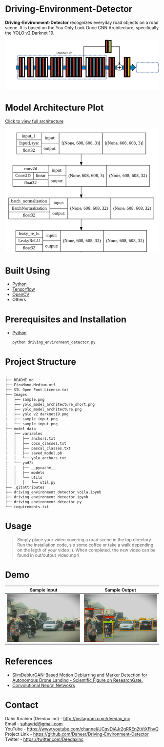 # Driving-Environment-Detector

**Driving-Environment-Detector** recognizes everyday road objects on a road scene. It is based on the You Only Look Once CNN Architecture, specifically the YOLO v2 Darknet 19. 

![Yolo v2 Darknet 19](images/yolo_v2_darknet19.png "Yolo v2 Darknet 19")

# Model Architecture Plot

[Click to view full architecture](images/yolo_model_architecture.png)

![Yolo Driving Environment Model Architecture](images/yolo_model_architecture_short.png "Yolo Driving Environment Model Architecture")

# Built Using

- [Python](https://www.python.org)
- [Tensorflow](https://www.tensorflow.org)
- [OpenCV](https://opencv.org/)
- Others

# Prerequisites and Installation

<ul>
    <div> <li> <a href = 'https://www.python.org'> Python </a> </li>
        
    python driving_environment_detector.py
        
</div>
</ul>

# Project Structure

```
.
├── README.md
├── FiraMono-Medium.otf
├── SIL Open Font License.txt
├── Images
│   ├── sample.png
│   ├── yolo_model_architecture_short.png
│   ├── yolo_model_architecture.png
│   ├── yolo v2 darknet19.png
│   ├── sample_input.png
│   └── sample_input.png
├── model data
│   ├── variables
│   │   ├── anchors.txt
│   │   ├── coco_classes.txt
│   │   ├── pascal_classes.txt
│   │   ├── saved_model.pb
│   │   └── yolo_anchors.txt
│   └── yad2k
│   │   ├── __pycache__
│   │   ├── models
│   │   └── utils
│   │   │   └── util.py
├── .gitattributes
├── driving_environment_detector_voila.ipynb
├── driving_environment_detector.ipynb
├── driving_environment_detector.py
└── requirements.txt
```

# Usage

> Simply place your video covering a road scene in the top directory. Run the installation code, sip
some coffee or take a walk depending on the legth of your video :). When completed, the new video 
can be found in out/output_video.mp4

# Demo

Sample Input               |  Sample Output
:-------------------------:|:-------------------------:
![](images/sample_input.png) |  ![](images/sample_output.png)

# References

- [SlimDeblurGAN-Based Motion Deblurring and Marker Detection for Autonomous Drone Landing - Scientific Figure on ResearchGate.](https://www.researchgate.net/figure/YOLOv2-backbone-convolutional-neural-networks-CNN-architecture-The-backbone-network-is_fig3_342941568)
- [Convolutional Neural Netwokrs](https://www.coursera.org/learn/convolutional-neural-networks/home/)

# Contact

Dahir Ibrahim (Deedax Inc) - http://instagram.com/deedax_inc <br>
Email - suhayrid@gmail.com <br>
YouTube - https://www.youtube.com/channel/UCqvDiAJr2gRREn2tVtXFhvQ <br>
Project Link - https://github.com/Daheer/Driving-Environment-Detector <br>
Twitter - https://twitter.com/DeedaxInc
